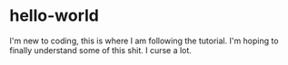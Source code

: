 # hello-world

I'm new to coding, this is where I am following the tutorial.
I'm hoping to finally understand some of this shit.
I curse a lot.

